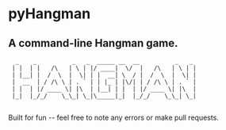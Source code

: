 # pyHangman

## A command-line Hangman game.
```
  _    _          _   _  _____ __  __          _   _
 | |  | |   /\   | \ | |/ ____|  \/  |   /\   | \ | |
 | |__| |  /  \  |  \| | |  __| \  / |  /  \  |  \| |
 |  __  | / /\ \ | . ` | | |_ | |\/| | / /\ \ | . ` |
 | |  | |/ ____ \| |\  | |__| | |  | |/ ____ \| |\  |
 |_|  |_/_/    \_\_| \_|\_____|_|  |_/_/    \_\_| \_|
 
```
Built for fun -- feel free to note any errors or make pull requests.
